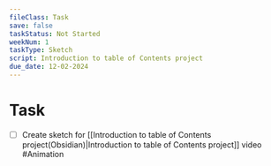 ```yaml
---
fileClass: Task
save: false
taskStatus: Not Started
weekNum: 1
taskType: Sketch
script: Introduction to table of Contents project
due_date: 12-02-2024
---
```



# Task

- [ ] Create sketch for [[Introduction to table of Contents project(Obsidian)|Introduction to table of Contents project]] video #Animation